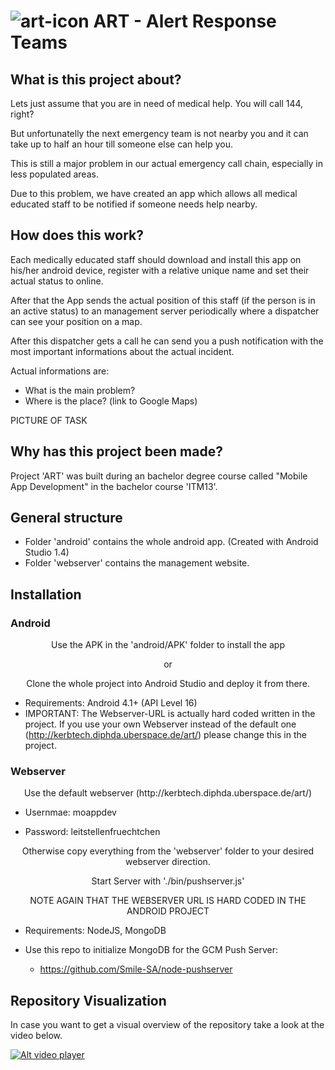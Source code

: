 ![art-icon](http://bamb.at/hdpi.png) ART - Alert Response Teams
======

## What is this project about?

Lets just assume that you are in need of medical help. You will call 144, right? 

But unfortunatelly the next emergency team is not nearby you and it can take up to half an hour till someone else can help you.

This is still a major problem in our actual emergency call chain, especially in less populated areas.

Due to this problem, we have created an app which allows all medical educated staff to be notified if someone needs help nearby.

## How does this work?

Each medically educated staff should download and install this app on his/her android device, register with a relative unique name and set their actual status to online. 

After that the App sends the actual position of this staff (if the person is in an active status) to an management server periodically where a dispatcher can see your position on a map. 

After this dispatcher gets a call he can send you a push notification with the most important informations about the actual incident.

Actual informations are:

* What is the main problem?
* Where is the place? (link to Google Maps)

PICTURE OF TASK

## Why has this project been made?

Project 'ART' was built during an bachelor degree course called "Mobile App Development" in the bachelor course 'ITM13'.

## General structure

* Folder 'android' contains the whole android app. (Created with Android Studio 1.4)
* Folder 'webserver' contains the management website. 

## Installation

### Android

<div style="text-align:center">
Use the APK in the 'android/APK' folder to install the app

or

Clone the whole project into Android Studio and deploy it from there.
</div>


* Requirements: Android 4.1+ (API Level 16)
* IMPORTANT: The Webserver-URL is actually hard coded written in the project. If you use your own Webserver instead of the default one (http://kerbtech.diphda.uberspace.de/art/) please change this in the project. 

### Webserver
<div style="text-align:center">
Use the default webserver (http://kerbtech.diphda.uberspace.de/art/)
</div>

* Usernmae: moappdev

* Password: leitstellenfruechtchen

<div style="text-align:center">
Otherwise copy everything from the 'webserver' folder to your desired webserver direction.

Start Server with './bin/pushserver.js'


NOTE AGAIN THAT THE WEBSERVER URL IS HARD CODED IN THE ANDROID PROJECT

</div>

* Requirements: NodeJS, MongoDB

* Use this repo to initialize MongoDB for the GCM Push Server:
  * https://github.com/Smile-SA/node-pushserver

## Repository Visualization
In case you want to get a visual overview of the repository take a look at the video below.

[![Alt video player](http://bamb.at/player.png)](http://bamb.at/art_visualization.webm)
